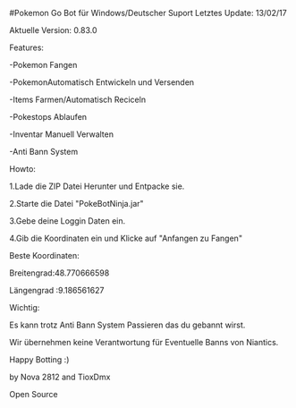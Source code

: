 #Pokemon Go Bot für Windows/Deutscher Suport
Letztes Update: 13/02/17

Aktuelle Version: 0.83.0

Features:

-Pokemon Fangen

-PokemonAutomatisch Entwickeln und Versenden

-Items Farmen/Automatisch Reciceln

-Pokestops Ablaufen

-Inventar Manuell Verwalten

-Anti Bann System

Howto:

1.Lade die ZIP Datei Herunter und Entpacke sie.

2.Starte die Datei "PokeBotNinja.jar"

3.Gebe deine Loggin Daten ein.

4.Gib die Koordinaten ein und Klicke auf "Anfangen zu Fangen"

Beste Koordinaten:

Breitengrad:48.770666598

Längengrad :9.186561627

Wichtig:

Es kann trotz Anti Bann System Passieren das du gebannt wirst.

Wir übernehmen keine Verantwortung für Eventuelle Banns von Niantics.

Happy Botting :)

by Nova 2812 and TioxDmx

Open Source


